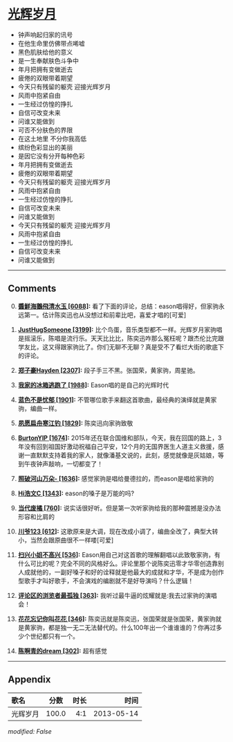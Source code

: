 # [光辉岁月](https://music.163.com/song?id=26354130)

* 钟声响起归家的讯号
* 在他生命里仿佛带点唏嘘
* 黑色肌肤给他的意义
* 是一生奉献肤色斗争中
* 年月把拥有变做逝去
* 疲倦的双眼带着期望
* 今天只有残留的躯壳 迎接光辉岁月
* 风雨中抱紧自由
* 一生经过仿惶的挣扎
* 自信可改变未来
* 问谁又能做到
* 可否不分肤色的界限
* 在这土地里 不分你我高低
* 缤纷色彩显出的美丽
* 是因它没有分开每种色彩
* 年月把拥有变做逝去
* 疲倦的双眼带着期望
* 今天只有残留的躯壳 迎接光辉岁月
* 风雨中抱紧自由
* 一生经过仿惶的挣扎
* 自信可改变未来
* 问谁又能做到
* 今天只有残留的躯壳 迎接光辉岁月
* 风雨中抱紧自由
* 一生经过仿惶的挣扎
* 自信可改变未来
* 问谁又能做到


---

## Comments
0. **[醬鮮海鵝飛清水玉 \[6088\]](https://music.163.com/#/user/home?id=46829134):** 看了下面的评论，总结：eason唱得好，但家驹永远第一。估计陈奕迅也从没想过和前辈比吧，喜爱才唱的[可爱]

1. **[JustHugSomeone \[3199\]](https://music.163.com/#/user/home?id=119143804):** 比个鸟蛋，音乐类型都不一样。光辉岁月家驹唱是摇滚乐，陈唱是流行乐。天天比比比，陈奕迅咋那么冤枉呢？跟杰伦比完跟学友比，这又得跟家驹比了。你们无聊不无聊？真是受不了看烂大街的歌底下的评论。

2. **[郑子豪Hayden \[2307\]](https://music.163.com/#/user/home?id=361242706):** 段子手三不黑。张国荣，黄家驹，周星驰。

3. **[我家的冰箱逃跑了 \[1988\]](https://music.163.com/#/user/home?id=2964378):** Eason唱的是自己的光辉时代

4. **[蓝色不是忧郁 \[1901\]](https://music.163.com/#/user/home?id=34322578):** 不管哪位歌手来翻这首歌曲，最经典的演绎就是黄家驹，编曲一样。

5. **[夙愿扁舟寒江钓 \[1829\]](https://music.163.com/#/user/home?id=485036):** 陈奕迅向家驹致敬

6. **[BurtonYIP \[1674\]](https://music.163.com/#/user/home?id=100613961):** 2015年还在联合国维和部队，今天，我在回国的路上，3年没有回到祖国好激动祝福自己平安，12个月的无国界医生人道主义救援，感谢一直默默支持着我的家人，就像潘基文说的，此刻，感觉就像是灰姑娘，等到午夜钟声敲响，一切都变了！

7. **[照破河山万朵- \[1636\]](https://music.163.com/#/user/home?id=132658434):** 感觉家驹是唱给曼德拉的，而eason是唱给家驹的

8. **[Hi浩文C \[1343\]](https://music.163.com/#/user/home?id=62390975):** eason的嗓子是万能的吗?

9. **[当代废橘 \[760\]](https://music.163.com/#/user/home?id=34046752):** 说实话很好听。但是第一次听家驹给我的那种震撼是没办法形容和比肩的

10. **[川爷123 \[612\]](https://music.163.com/#/user/home?id=46889074):** 这歌原来是大调，现在改成小调了，编曲全改了，典型大转小，当然会跟原曲很不一样喽[可爱]

11. **[扫兴小姐不高兴 \[536\]](https://music.163.com/#/user/home?id=119065513):** Eason用自己对这首歌的理解翻唱以此致敬家驹，有什么可比的呢？完全不同的风格好么。评论里那个说陈奕迅零才华零创造靠别人成就他的，一副好嗓子和好的诠释就是他最大的成就和才华，不是成为创作型歌手才叫好歌手，不会演戏的编剧就不是好导演吗？什么逻辑！

12. **[评论区的浏览者最孤独 \[363\]](https://music.163.com/#/user/home?id=620507832):** 我听过最牛逼的炫耀就是:我去过家驹的演唱会！

13. **[花花忘记你叫花花 \[346\]](https://music.163.com/#/user/home?id=270113028):** 陈奕迅就是陈奕迅，张国荣就是张国荣，黄家驹就是黄家驹，都是独一无二无法替代的。什么100年出一个谁谁谁的？你再过多少个世纪都只有一个。

14. **[陈啊青的dream \[302\]](https://music.163.com/#/user/home?id=29881299):** 超有感觉



---

## Appendix

|歌名|分数|时长|时间|
|:---|:---:|---:|---:|
|光辉岁月|100.0|4:1|2013-05-14

*modified: False*